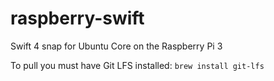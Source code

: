 # raspberry-swift
Swift 4 snap for Ubuntu Core on the Raspberry Pi 3

To pull you must have Git LFS installed: `brew install git-lfs`
